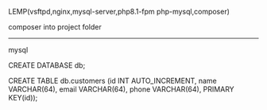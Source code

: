 LEMP(vsftpd,nginx,mysql-server,php8.1-fpm php-mysql,composer)

composer into project folder

---------------
mysql

CREATE DATABASE db;

CREATE TABLE db.customers (id INT AUTO_INCREMENT, name VARCHAR(64), email VARCHAR(64), phone VARCHAR(64), PRIMARY KEY(id));
